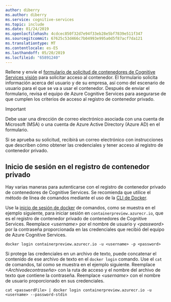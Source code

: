 ```yaml
---
author: diberry
ms.author: diberry
ms.service: cognitive-services
ms.topic: include
ms.date: 01/24/2019
ms.openlocfilehash: 4cdcec850f32d7e94f33eb28e5bf7839e511f347
ms.sourcegitcommit: 67625c53d466c7b04993e995a0d5f87acf7da121
ms.translationtype: MT
ms.contentlocale: es-ES
ms.lasthandoff: 05/20/2019
ms.locfileid: "65891240"
---
```

Rellene y envíe el [formulario de solicitud de contenedores de Cognitive Services visión](https://aka.ms/VisionContainersPreview) para solicitar acceso al contenedor. El formulario solicita información acerca del usuario y de su empresa, así como del escenario de usuario para el que se va a usar el contenedor. Después de enviar el formulario, revisa el equipo de Azure Cognitive Services para asegurarse de que cumplen los criterios de acceso al registro de contenedor privado.

> [!IMPORTANT]
> Debe usar una dirección de correo electrónico asociada con una cuenta de Microsoft (MSA) o una cuenta de Azure Active Directory (Azure AD) en el formulario.

Si se aprueba su solicitud, recibirá un correo electrónico con instrucciones que describen cómo obtener las credenciales y tener acceso al registro de contenedor privado.

## <a name="log-in-to-the-private-container-registry"></a>Inicio de sesión en el registro de contenedor privado

Hay varias maneras para autenticarse con el registro de contenedor privado de contenedores de Cognitive Services. Se recomienda que utilice el método de línea de comandos mediante el uso de la [CLI de Docker](https://docs.docker.com/engine/reference/commandline/cli/).

Use la [inicio de sesión de docker](https://docs.docker.com/engine/reference/commandline/login/) de comandos, como se muestra en el ejemplo siguiente, para iniciar sesión en `containerpreview.azurecr.io`, que es el registro de contenedor privado de contenedores de Cognitive Services. Reemplace *\<username\>* por el nombre de usuario y *\<password\>* por la contraseña proporcionada en las credenciales que recibió del equipo de Azure Cognitive Services.

```
docker login containerpreview.azurecr.io -u <username> -p <password>
```

Si protege las credenciales en un archivo de texto, puede concatenar el contenido de ese archivo de texto en el `docker login` comando. Use el `cat` de comandos, tal como se muestra en el ejemplo siguiente. Reemplace *\<Archivodecontraseña\>* con la ruta de acceso y el nombre del archivo de texto que contiene la contraseña. Reemplace *\<username\>* con el nombre de usuario proporcionado en sus credenciales.

```
cat <passwordFile> | docker login containerpreview.azurecr.io -u <username> --password-stdin
```


